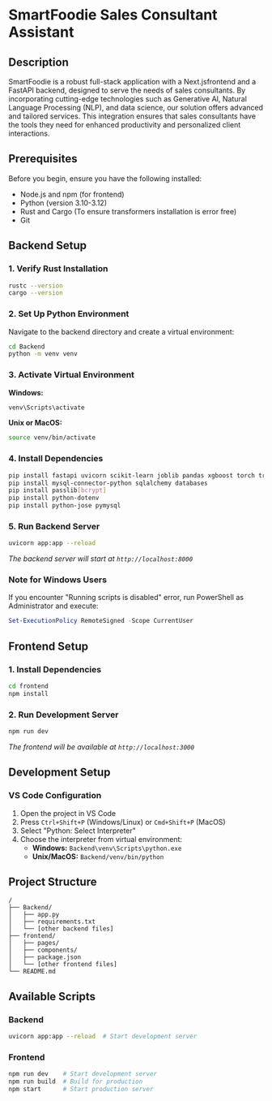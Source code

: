 # SmartFoodie Sales Consultant Assistant

## Description

SmartFoodie is a robust full-stack application with a Next.jsfrontend and a FastAPI backend, designed to serve the needs of sales consultants. By incorporating cutting-edge technologies such as Generative AI, Natural Language Processing (NLP), and data science, our solution offers advanced and tailored services. This integration ensures that sales consultants have the tools they need for enhanced productivity and personalized client interactions.

## Prerequisites

Before you begin, ensure you have the following installed:

- Node.js and npm (for frontend)
- Python (version 3.10-3.12)
- Rust and Cargo (To ensure transformers installation is error free)
- Git

## Backend Setup

### 1. Verify Rust Installation

```bash
rustc --version
cargo --version
```

### 2. Set Up Python Environment

Navigate to the backend directory and create a virtual environment:

```bash
cd Backend
python -m venv venv
```

### 3. Activate Virtual Environment

**Windows:**

```bash
venv\Scripts\activate
```

**Unix or MacOS:**

```bash
source venv/bin/activate
```

### 4. Install Dependencies

```bash
pip install fastapi uvicorn scikit-learn joblib pandas xgboost torch transformers
pip install mysql-connector-python sqlalchemy databases
pip install passlib[bcrypt]
pip install python-dotenv
pip install python-jose pymysql
```

### 5. Run Backend Server

```bash
uvicorn app:app --reload
```

_The backend server will start at `http://localhost:8000`_

### Note for Windows Users

If you encounter "Running scripts is disabled" error, run PowerShell as Administrator and execute:

```powershell
Set-ExecutionPolicy RemoteSigned -Scope CurrentUser
```

## Frontend Setup

### 1. Install Dependencies

```bash
cd frontend
npm install
```

### 2. Run Development Server

```bash
npm run dev
```

_The frontend will be available at `http://localhost:3000`_

## Development Setup

### VS Code Configuration

1. Open the project in VS Code
2. Press `Ctrl+Shift+P` (Windows/Linux) or `Cmd+Shift+P` (MacOS)
3. Select "Python: Select Interpreter"
4. Choose the interpreter from virtual environment:
   - **Windows:** `Backend\venv\Scripts\python.exe`
   - **Unix/MacOS:** `Backend/venv/bin/python`

## Project Structure

```
/
├── Backend/
│   ├── app.py
│   ├── requirements.txt
│   └── [other backend files]
├── frontend/
│   ├── pages/
│   ├── components/
│   ├── package.json
│   └── [other frontend files]
└── README.md
```

## Available Scripts

### Backend

```bash
uvicorn app:app --reload  # Start development server
```

### Frontend

```bash
npm run dev    # Start development server
npm run build  # Build for production
npm start      # Start production server
```
